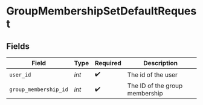 # GroupMembershipSetDefaultRequest


## Fields

| Field                          | Type                           | Required                       | Description                    |
| ------------------------------ | ------------------------------ | ------------------------------ | ------------------------------ |
| `user_id`                      | *int*                          | :heavy_check_mark:             | The id of the user             |
| `group_membership_id`          | *int*                          | :heavy_check_mark:             | The ID of the group membership |